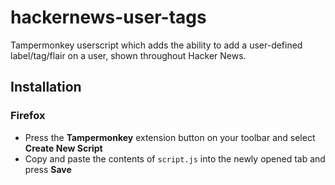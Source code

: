 # hackernews-user-tags
Tampermonkey userscript which adds the ability to add a user-defined label/tag/flair on a user, shown throughout Hacker News.

## Installation

### Firefox

- Press the **Tampermonkey** extension button on your toolbar and select **Create New Script**
- Copy and paste the contents of `script.js` into the newly opened tab and press **Save**
